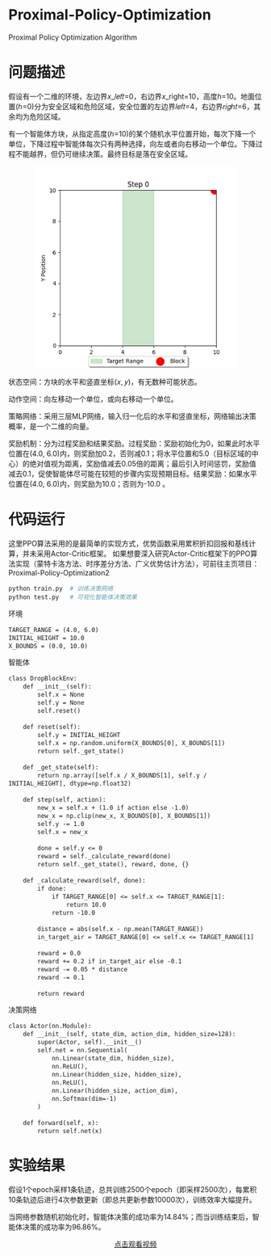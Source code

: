 # Proximal-Policy-Optimization
Proximal Policy Optimization Algorithm

# 问题描述
假设有一个二维的环境，左边界𝑥_𝑙𝑒𝑓𝑡=0，右边界𝑥_right=10，高度ℎ=10。地面位置(ℎ=0)分为安全区域和危险区域，安全位置的左边界𝑙𝑒𝑓𝑡=4，右边界𝑟𝑖𝑔ℎ𝑡=6，其余均为危险区域。

有一个智能体方块，从指定高度(ℎ=10)的某个随机水平位置开始，每次下降一个单位，下降过程中智能体每次只有两种选择，向左或者向右移动一个单位。下降过程不能越界，但仍可继续决策。最终目标是落在安全区域。

<div align="center">
  <img src="./files/env.png" alt="env" width="400"/>
</div>

状态空间：方块的水平和竖直坐标(𝑥, 𝑦)，有无数种可能状态。

动作空间：向左移动一个单位，或向右移动一个单位。

策略网络：采用三层MLP网络，输入归一化后的水平和竖直坐标，网络输出决策概率，是一个二维的向量。

奖励机制：分为过程奖励和结果奖励。过程奖励：奖励初始化为0，如果此时水平位置在(4.0, 6.0)内，则奖励加0.2，否则减0.1；将水平位置和5.0（目标区域的中心）的绝对值视为距离，奖励值减去0.05倍的距离；最后引入时间惩罚，奖励值减去0.1，促使智能体尽可能在较短的步骤内实现预期目标。结果奖励：如果水平位置在(4.0, 6.0)内，则奖励为10.0；否则为-10.0 。


# 代码运行

这里PPO算法采用的是最简单的实现方式，优势函数采用累积折扣回报和基线计算，并未采用Actor-Critic框架。
如果想要深入研究Actor-Critic框架下的PPO算法实现（蒙特卡洛方法、时序差分方法、广义优势估计方法），可前往主页项目：Proximal-Policy-Optimization2

```bash
python train.py  # 训练决策网络
python test.py   # 可视化智能体决策效果  
```

环境
```
TARGET_RANGE = (4.0, 6.0)
INITIAL_HEIGHT = 10.0
X_BOUNDS = (0.0, 10.0)
```

智能体
```
class DropBlockEnv:
    def __init__(self):
        self.x = None
        self.y = None
        self.reset()

    def reset(self):
        self.y = INITIAL_HEIGHT
        self.x = np.random.uniform(X_BOUNDS[0], X_BOUNDS[1])
        return self._get_state()

    def _get_state(self):
        return np.array([self.x / X_BOUNDS[1], self.y / INITIAL_HEIGHT], dtype=np.float32)

    def step(self, action):
        new_x = self.x + (1.0 if action else -1.0)
        new_x = np.clip(new_x, X_BOUNDS[0], X_BOUNDS[1])
        self.y -= 1.0
        self.x = new_x

        done = self.y <= 0
        reward = self._calculate_reward(done)
        return self._get_state(), reward, done, {}

    def _calculate_reward(self, done):
        if done:
            if TARGET_RANGE[0] <= self.x <= TARGET_RANGE[1]:
                return 10.0
            return -10.0

        distance = abs(self.x - np.mean(TARGET_RANGE))
        in_target_air = TARGET_RANGE[0] <= self.x <= TARGET_RANGE[1]

        reward = 0.0
        reward += 0.2 if in_target_air else -0.1
        reward -= 0.05 * distance
        reward -= 0.1

        return reward
```

决策网络
```
class Actor(nn.Module):
    def __init__(self, state_dim, action_dim, hidden_size=128):
        super(Actor, self).__init__()
        self.net = nn.Sequential(
            nn.Linear(state_dim, hidden_size),
            nn.ReLU(),
            nn.Linear(hidden_size, hidden_size),
            nn.ReLU(),
            nn.Linear(hidden_size, action_dim),
            nn.Softmax(dim=-1)
        )

    def forward(self, x):
        return self.net(x)
```



# 实验结果

假设1个epoch采样1条轨迹，总共训练2500个epoch（即采样2500次），每累积10条轨迹后进行4次参数更新（即总共更新参数10000次），训练效率大幅提升。

当网络参数随机初始化时，智能体决策的成功率为14.84%；而当训练结束后，智能体决策的成功率为96.86%。


<div align="center">
    <a href="./files/output.mp4">点击观看视频</a>
</div>
